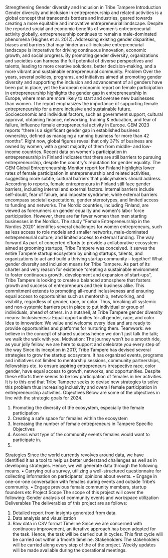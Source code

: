 Strengthening Gender diversity and Inclusion in Tribe Tampere
Introduction
Gender diversity and inclusion in entrepreneurship and related activities is a global concept that transcends borders and industries, geared towards creating a more equitable and innovative entrepreneurial landscape. Despite the reported social and economic benefits of women’s entrepreneurial activity globally, entrepreneurship continues to remain a male-dominated phenomena (Hughes et al. 2012). 
Addressing existing gender disparities, biases and barriers that may hinder an all-inclusive entrepreneurial landscape is imperative for driving continuous innovation, economic growth, and social progress. By promoting gender diversity, organizations and societies can harness the full potential of diverse perspectives and talents, leading to more creative solutions, better decision-making, and a more vibrant and sustainable entrepreneurial community.
Problem
Over the years, several policies, programs, and initiatives aimed at promoting gender diversity and supporting the inclusion and advancement of all genders have been put in place, yet the European economic report on female participation in entrepreneurship highlights the gender gap in entrepreneurship in Europe, where men are more likely to start and oversee new businesses than women. The report emphasizes the importance of supporting female entrepreneurship for a more inclusive and sustainable future. Socioeconomic and individual factors, such as government support, cultural approval, obtaining finance, networking, training & education, and fear of failure, influence female entrepreneurial activity in Europe. GEM 2023 reports “there is a significant gender gap in established business ownership, defined as managing a running business for more than 42 months”. Right now, global figures reveal that only 37% of business are owned by women, with a great majority of them from middle- and low-income countries.
Recent data on women's participation in entrepreneurship in Finland indicates that there are still barriers to pursuing entrepreneurship, despite the country's reputation for gender equality. The GEM Global Entrepreneurship Monitor report for Finland highlights lower rates of female participation in entrepreneurship and related activities, suggesting more subtle, cultural barriers that policymakers should address. According to reports, female entrepreneurs in Finland still face gender barriers, including internal and external factors. Internal barriers include self-doubt, fear of failure, and imposter syndrome, while external barriers encompass societal expectations, gender stereotypes, and limited access to funding and networks. The Nordic countries, including Finland, are viewed as forerunners on gender equality and women's labor force participation. However, there are far fewer women than men starting businesses in the Nordics. The study "Female Entrepreneurship in the Nordics 2020" identifies several challenges for women entrepreneurs, such as less access to role models and smaller networks, male-dominated entrepreneurial culture, and limited access to external funding. 
The way forward
As part of concerted efforts to provide a collaborative ecosystem aimed at grooming startups, Tribe Tampere was conceived. It serves the entire Tampere startup ecosystem by uniting startups, talents, and organizations to act and build a thriving startup community – together! 
What gender diversity and inclusion means for Tribe Tampere.
As part of its charter and very reason for existence “creating a sustainable environment to foster continuous growth, development and expansion of start-ups”, Tribe Tampere is looking to create a balanced atmosphere that fosters growth and success of entrepreneurs and their business alike. This commitment extends to promoting all-round inclusiveness and ensuring equal access to opportunities such as mentorship, networking, and visibility, regardless of gender, race, or color. Thus, breaking all systemic and non-systemic barriers put in place to put individual or group of individuals, ahead of others.
In a nutshell, at Tribe Tampere gender diversity means:
Inclusiveness: Equal opportunities for all gender, race, and color
Idea to innovation: We value and welcome every idea and are ready to provide opportunities and platforms for nurturing them.
Teamwork: we believe in the concept of shared success hence we don’t just talk the talk; we walk the walk with you. 
Motivation: The journey won’t be a smooth ride, as your jolly fellow, we are here to support and celebrate you every step of the way
Since its inception in 2017, Tribe Tampere has devised several strategies to grow the startup ecosystem. It has organized events, programs and initiatives not limited to mentorship sessions, community partnerships, fellowships etc. to ensure aspiring entrepreneurs irrespective race, color gender, have equal access to growth, networks, and opportunities. Despite these efforts there seems to be low participation of females in her activities. It is to this end that Tribe Tampere seeks to devise new strategies to solve this problem thus increasing inclusivity and overall female participation in entrepreneurship activities.
Objectives
Below are some of the objectives in line with the strategic goals for 2024.
1.	Promoting the diversity of the ecosystem, especially the female participation
2.	Creating a safe space for females within the ecosystem
3.	Increasing the number of female entrepreneurs in Tampere
Specific Objectives
1.	Assess what type of the community events females would want to participate in.
2.	
Strategies
Since the world currently revolves around data, we have identified it as a tool to help us better understand challenges as well as in developing strategies. Hence, we will generate data through the following means.
•	Carrying out a survey, utilizing a well-structured questionnaire for collecting information on participants’ opinions about events.
•	Engage in one-on-one conversation with females during events and outside Tribe’s community.
•	Engage previous female community members, startup founders etc
Project Scope
The scope of this project will cover the following:
Gender analysis of community events and workspace utilization
Deliverables
The deliverables of this project are as follows:
1.	Detailed report from insights generated from data.
2.	Data analysis and visualization
3.	Raw data in CSV format
Timeline
Since we are concerned with continuous improvement, an iterative approach has been adopted for the task. Hence, the task will be carried out in cycles. This first cycle will be carried out within a 1month timeline.
Stakeholders
The stakeholders will be carried along every step of the of the project. Weekly updates will be made available during the operational meetings.

 
